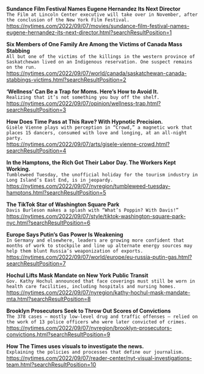 **Sundance Film Festival Names Eugene Hernandez Its Next Director**\
`The Film at Lincoln Center executive will take over in November, after the conclusion of the New York Film Festival.`\
https://nytimes.com/2022/09/07/movies/sundance-film-festival-names-eugene-hernandez-its-next-director.html?searchResultPosition=1

**Six Members of One Family Are Among the Victims of Canada Mass Stabbing**\
`All but one of the victims of the killings in the western province of Saskatchewan lived on an Indigenous reservation. One suspect remains on the run.`\
https://nytimes.com/2022/09/07/world/canada/saskatchewan-canada-stabbings-victims.html?searchResultPosition=2

**‘Wellness’ Can Be a Trap for Moms. Here’s How to Avoid It.**\
`Realizing that it’s not something you buy off the shelf.`\
https://nytimes.com/2022/09/07/opinion/wellness-trap.html?searchResultPosition=3

**How Does Time Pass at This Rave? With Hypnotic Precision.**\
`Gisèle Vienne plays with perception in “Crowd,” a magnetic work that places 15 dancers, consumed with love and longing, at an all-night party.`\
https://nytimes.com/2022/09/07/arts/gisele-vienne-crowd.html?searchResultPosition=4

**In the Hamptons, the Rich Got Their Labor Day. The Workers Kept Working.**\
`Tumbleweed Tuesday, the unofficial holiday for the tourism industry in Long Island’s East End, is in jeopardy.`\
https://nytimes.com/2022/09/07/nyregion/tumbleweed-tuesday-hamptons.html?searchResultPosition=5

**The TikTok Star of Washington Square Park**\
`Davis Burleson makes a splash with “What’s Poppin? With Davis!”`\
https://nytimes.com/2022/09/07/style/tiktok-washington-square-park-nyc.html?searchResultPosition=6

**Europe Says Putin’s Gas Power Is Weakening**\
`In Germany and elsewhere, leaders are growing more confident that months of work to stockpile and line up alternate energy sources may help them blunt Russia’s weaponization of exports.`\
https://nytimes.com/2022/09/07/world/europe/eu-russia-putin-gas.html?searchResultPosition=7

**Hochul Lifts Mask Mandate on New York Public Transit**\
`Gov. Kathy Hochul announced that face coverings must still be worn in health care facilities, including hospitals and nursing homes.`\
https://nytimes.com/2022/09/07/nyregion/kathy-hochul-mask-mandate-mta.html?searchResultPosition=8

**Brooklyn Prosecutors Seek to Throw Out Scores of Convictions**\
`The 378 cases — mostly low-level drug and traffic offenses — relied on the work of 13 police officers who were later convicted of crimes.`\
https://nytimes.com/2022/09/07/nyregion/brooklyn-prosecutors-convictions.html?searchResultPosition=9

**How The Times uses visuals to investigate the news.**\
`Explaining the policies and processes that define our journalism.`\
https://nytimes.com/2022/09/07/reader-center/nyt-visual-investigations-team.html?searchResultPosition=10


